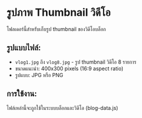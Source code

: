 # รูปภาพ Thumbnail วิดีโอ

โฟลเดอร์นี้สำหรับเก็บรูป thumbnail ของวิดีโอบล็อก

## รูปแบบไฟล์:
- `vlog1.jpg` ถึง `vlog8.jpg` - รูป thumbnail วิดีโอ 8 รายการ
- ขนาดแนะนำ: 400x300 pixels (16:9 aspect ratio)
- รูปแบบ: JPG หรือ PNG

## การใช้งาน:
ไฟล์เหล่านี้จะถูกใช้ในระบบบล็อกและวิดีโอ (blog-data.js)